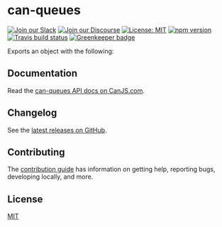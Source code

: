# can-queues

[![Join our Slack](https://img.shields.io/badge/slack-join%20chat-611f69.svg)](https://www.bitovi.com/community/slack?utm_source=badge&utm_medium=badge&utm_campaign=pr-badge&utm_content=badge)
[![Join our Discourse](https://img.shields.io/discourse/https/forums.bitovi.com/posts.svg)](https://forums.bitovi.com/?utm_source=badge&utm_medium=badge&utm_campaign=pr-badge&utm_content=badge)
[![License: MIT](https://img.shields.io/badge/license-MIT-blue.svg)](https://github.com/canjs/can-queues/blob/master/LICENSE)
[![npm version](https://badge.fury.io/js/can-queues.svg)](https://www.npmjs.com/package/can-queues)
[![Travis build status](https://travis-ci.org/canjs/can-queues.svg?branch=master)](https://travis-ci.org/canjs/can-queues)
[![Greenkeeper badge](https://badges.greenkeeper.io/canjs/can-queues.svg)](https://greenkeeper.io/)

Exports an object with the following:

## Documentation

Read the [can-queues API docs on CanJS.com](https://canjs.com/doc/can-queues.html).

## Changelog

See the [latest releases on GitHub](https://github.com/canjs/can-queues/releases).

## Contributing

The [contribution guide](https://github.com/canjs/can-queues/blob/master/CONTRIBUTING.md) has information on getting help, reporting bugs, developing locally, and more.

## License

[MIT](https://github.com/canjs/can-queues/blob/master/LICENSE)
